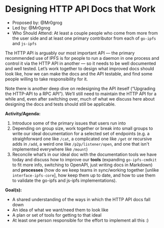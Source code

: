 # Designing HTTP API Docs that Work

- Proposed by: @Mr0grog
- Led by: @Mr0grog
- Who Should Attend: At least a couple people who come from more from the user side and at least one primary contributor from each of `go-ipfs` and `js-ipfs`

The HTTP API is arguably our most important API — the primary recommended use of IPFS is for people to run a daemon in one process and control it via the HTTP API in another — so it needs to be well documented and well tested. Let’s work together to design what improved docs should look like, how we can make the docs and the API testable, and find some people willing to take responsibility for it.

Note there is another deep dive on redesigning the API iteself (“Upgrading the HTTP-API to a RPC API”). We’ll still need to maintain the HTTP API for a while and, even after switching over, much of what we discuss here about designing the docs and tests should still be applicable.

**Activity/Agenda:**
1. Introduce some of the primary issues that users run into
2. Depending on group size, work together or break into small groups to write our ideal documentation for a selected set of endpoints (e.g. a straighforward one like `/cat`, a complicated one like `/get` or recursive adds in `/add`, a weird one like `/p2p/listener/open`, and one that isn't implemented everywhere like `/mount`)
3. Reconcile what’s in our ideal doc with the documentation tools we have today and discuss how to improve our **tools** (expanding `go-ipfs-cmdkit` to fit more info, switching to OpenAPI, just writing docs in Markdown) and **processes** (how do we keep teams in sync/working together [unlike `interface-ipfs-core`], how keep them up to date, and how to use them to validate the go-ipfs and js-ipfs implementations).

**Goal(s):**
- A shared understanding of the ways in which the HTTP API docs fall down
- An idea of what we want/need them to look like
- A plan or set of tools for getting to that ideal
- At least one person responsible for the effort to implement all this :)
